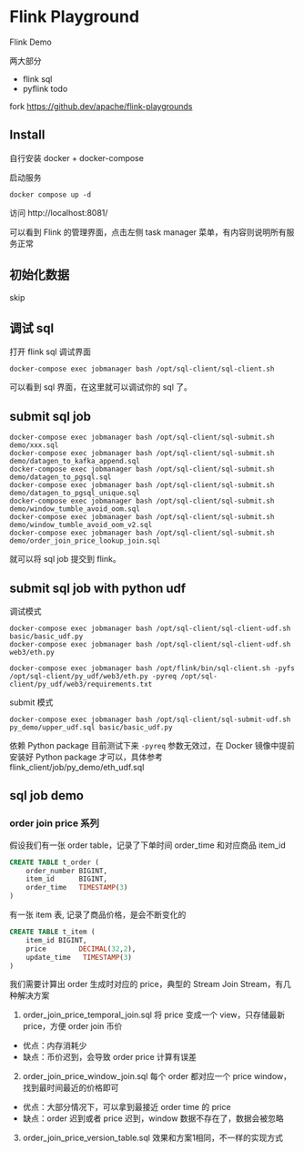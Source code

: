 # Flink Playground

Flink Demo 

两大部分

- flink sql
- pyflink todo

fork https://github.dev/apache/flink-playgrounds

## Install

自行安装 docker + docker-compose

启动服务
```shell
docker compose up -d
```

访问  http://localhost:8081/

可以看到 Flink 的管理界面，点击左侧 task manager 菜单，有内容则说明所有服务正常


## 初始化数据
skip

## 调试 sql

打开 flink sql 调试界面
```shell
docker-compose exec jobmanager bash /opt/sql-client/sql-client.sh
```
可以看到 sql 界面，在这里就可以调试你的 sql 了。

## submit sql job

```shell
docker-compose exec jobmanager bash /opt/sql-client/sql-submit.sh demo/xxx.sql
docker-compose exec jobmanager bash /opt/sql-client/sql-submit.sh demo/datagen_to_kafka_append.sql
docker-compose exec jobmanager bash /opt/sql-client/sql-submit.sh demo/datagen_to_pgsql.sql
docker-compose exec jobmanager bash /opt/sql-client/sql-submit.sh demo/datagen_to_pgsql_unique.sql
docker-compose exec jobmanager bash /opt/sql-client/sql-submit.sh demo/window_tumble_avoid_oom.sql
docker-compose exec jobmanager bash /opt/sql-client/sql-submit.sh demo/window_tumble_avoid_oom_v2.sql
docker-compose exec jobmanager bash /opt/sql-client/sql-submit.sh demo/order_join_price_lookup_join.sql
```
就可以将 sql job 提交到 flink。

## submit sql job with python udf
调试模式
```shell
docker-compose exec jobmanager bash /opt/sql-client/sql-client-udf.sh basic/basic_udf.py
docker-compose exec jobmanager bash /opt/sql-client/sql-client-udf.sh web3/eth.py

docker-compose exec jobmanager bash /opt/flink/bin/sql-client.sh -pyfs /opt/sql-client/py_udf/web3/eth.py -pyreq /opt/sql-client/py_udf/web3/requirements.txt
```

submit 模式
```shell
docker-compose exec jobmanager bash /opt/sql-client/sql-submit-udf.sh py_demo/upper_udf.sql basic/basic_udf.py
```

依赖 Python package
目前测试下来 `-pyreq` 参数无效过，在 Docker 镜像中提前安装好 Python package 才可以，具体参考 flink_client/job/py_demo/eth_udf.sql

## sql job demo

### order join price 系列
假设我们有一张 order table，记录了下单时间 order_time 和对应商品 item_id
```sql
CREATE TABLE t_order (
    order_number BIGINT,
    item_id      BIGINT,
    order_time   TIMESTAMP(3)
)
```

有一张 item 表, 记录了商品价格，是会不断变化的
```sql
CREATE TABLE t_item (
    item_id BIGINT,
    price        DECIMAL(32,2),
    update_time   TIMESTAMP(3)
)
```

我们需要计算出 order 生成时对应的 price，典型的  Stream Join Stream，有几种解决方案


1. order_join_price_temporal_join.sql
将 price 变成一个 view，只存储最新 price，方便 order join 币价


- 优点：内存消耗少
- 缺点：币价迟到，会导致 order price 计算有误差


2. order_join_price_window_join.sql
每个 order 都对应一个 price window，找到最时间最近的价格即可


- 优点：大部分情况下，可以拿到最接近 order time 的 price
- 缺点：order 迟到或者 price 迟到，window 数据不存在了，数据会被忽略


3. order_join_price_version_table.sql
效果和方案1相同，不一样的实现方式  
